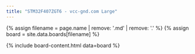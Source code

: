 ```yaml
---
title: "STM32F407ZGT6 - vcc-gnd.com Large"
---
```


{% assign filename = page.name | remove: '.md' | remove: '.' %}
{% assign board = site.data.boards[filename] %}

{% include board-content.html data=board %}

